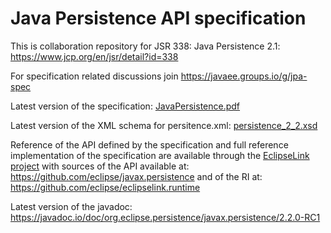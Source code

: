 # Java Persistence API specification

This is collaboration repository for JSR 338: Java Persistence 2.1: https://www.jcp.org/en/jsr/detail?id=338

For specification related discussions join https://javaee.groups.io/g/jpa-spec

Latest version of the specification: [JavaPersistence.pdf](jsr338-MR/JavaPersistence.pdf)

Latest version of the XML schema for persitence.xml: [persistence_2_2.xsd](jsr338-MR/persistence_2_2.xsd)

Reference of the API defined by the specification and full reference implementation of the specification are available
through the [EclipseLink project](eclipselink.org) with sources of the API available at: https://github.com/eclipse/javax.persistence
and of the RI at: https://github.com/eclipse/eclipselink.runtime

Latest version of the javadoc: https://javadoc.io/doc/org.eclipse.persistence/javax.persistence/2.2.0-RC1

